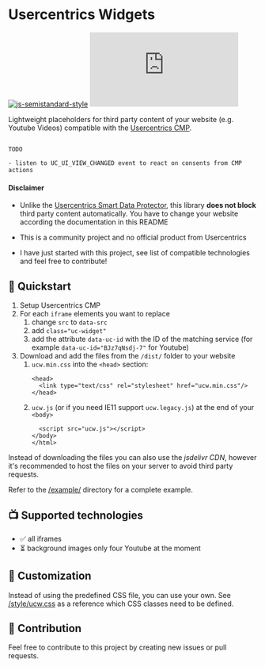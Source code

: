 Usercentrics Widgets 
=====================

[![js-semistandard-style](https://img.shields.io/badge/code%20style-semistandard-brightgreen.svg?style=flat-square)](https://github.com/standard/semistandard)
![GitHub file size in bytes](https://img.shields.io/github/size/philsch/usercentrics-widgets/dist/ucw.js?style=flat-square)

Lightweight placeholders for third party content of your website (e.g. Youtube Videos) compatible with the 
[Usercentrics CMP](https://usercentrics.com).

```

TODO

- listen to UC_UI_VIEW_CHANGED event to react on consents from CMP actions

```

#### Disclaimer

* Unlike the [Usercentrics Smart Data Protector](https://docs.usercentrics.com/#/smart-data-protector), this library 
  **does not block** third party content automatically. You have to change your website according the documentation 
  in this README
  
* This is a community project and no official product from Usercentrics

* I have just started with this project, see list of compatible technologies and feel free to contribute! 

## 🚀 Quickstart

1. Setup Usercentrics CMP
1. For each `iframe` elements you want to replace
    1. change `src` to `data-src`
    1. add `class="uc-widget"`
    1. add the attribute `data-uc-id` with the ID of the matching service 
       (for example `data-uc-id="BJz7qNsdj-7"` for Youtube)
1. Download and add the files from the `/dist/` folder to your website
    1. `ucw.min.css` into the `<head>` section: 
       ```
       <head>
         <link type="text/css" rel="stylesheet" href="ucw.min.css"/>
       </head>
       ```
    1. `ucw.js` (or if you need IE11 support `ucw.legacy.js`) at the end of your `<body>`
       ```
         <script src="ucw.js"></script>
       </body>
       </html>
       ```
       
Instead of downloading the files you can also use the *jsdelivr CDN*, however it's recommended
to host the files on your server to avoid third party requests. 

Refer to the [/example/](./example) directory for a complete example.

## 📺 Supported technologies

* ✅ all iframes
* ⏳ background images only four Youtube at the moment

## 🎨 Customization

Instead of using the predefined CSS file, you can use your own. See [/style/ucw.css](/style/ucw.css) as a reference
which CSS classes need to be defined.

## 🔮 Contribution

Feel free to contribute to this project by creating new issues or pull requests.